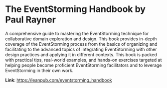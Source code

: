 # The EventStorming Handbook by Paul Rayner

A comprehensive guide to mastering the EventStorming technique for collaborative domain exploration and design. This book provides in-depth coverage of the EventStorming process from the basics of organizing and facilitating to the advanced topics of integrating EventStorming with other design practices and applying it in different contexts. This book is packed with practical tips, real-world examples, and hands-on exercises targeted at helping people become proficient EventStorming facilitators and to leverage EventStorming in their own work.

**Link**: https://leanpub.com/eventstorming_handbook
